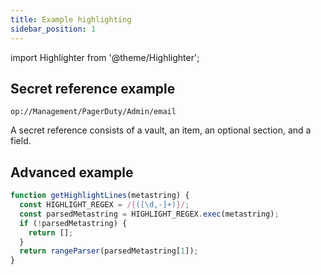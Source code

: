 ```yaml
---
title: Example highlighting
sidebar_position: 1
---
```


import Highlighter from '@theme/Highlighter';

## Secret reference example

```shell [["a", 1, "Management"], ["b", 1, "PagerDuty"], ["c", 1, "Admin"], ["d", 1, "email"]]
op://Management/PagerDuty/Admin/email
```

A secret reference consists of a <Highlighter badge="a">vault</Highlighter>, an <Highlighter badge="b">item</Highlighter>, an <Highlighter badge="c">optional section</Highlighter>, and a <Highlighter badge="d">field</Highlighter>.

## Advanced example

```js title="/src/components/HelloCodeTitle.js" showLineNumbers {1,4-6} [["1", 1, "metastring"], ["2", 2, "HIGHLIGHT_REGEX"], ["4", 7, "parsedMetastring[1]"]]
function getHighlightLines(metastring) {
  const HIGHLIGHT_REGEX = /{([\d,-]+)}/;
  const parsedMetastring = HIGHLIGHT_REGEX.exec(metastring);
  if (!parsedMetastring) {
    return [];
  }
  return rangeParser(parsedMetastring[1]);
}
```
